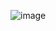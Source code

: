 ![image](https://user-images.githubusercontent.com/109556059/182552395-88f71003-7ca4-4d91-9f5e-6cb71b4dcfe8.png)

